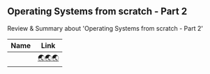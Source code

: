 ## Operating Systems from scratch - Part 2
Review & Summary about 'Operating Systems from scratch - Part 2'

|Name|Link|
|:--:|:--:|
|  | [🌏🌏🌏]() |